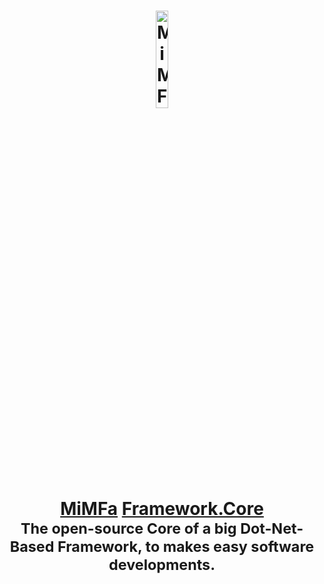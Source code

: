 <h1 align="center">
	<a href="https://framework.mimfa.net" target="_blank">
		<img alt="MiMFa Framework" width="20%" src="https://framework.mimfa.net/file/logo/logo.png"/>
		<br>
		<a href="https://github.com/mimfa">MiMFa</a> <a href="https://github.com/mimfa/Framework.Core">Framework.Core</a>
	</a>
	<br><sub>The open-source Core of a big Dot-Net-Based Framework, to makes easy software developments.</sub>
</h1>
